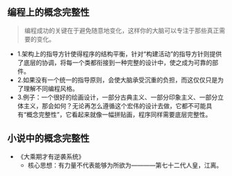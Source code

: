 
## 编程上的概念完整性
> 编程成功的关键在于避免随意地变化，这样你的大脑可以专注于那些真正需要的变化。
- 1.架构上的指导方针使得程序的结构平衡，针对“构建活动”的指导方针则提供了底层的协调，将每一个类都衔接到一种完整的设计中，使之成为可靠的部件。
- 2.如果没有一个统一的指导原则，会使大脑承受沉重的负担，而这仅仅只是为了理解不同编程风格。
- 3.例子：一个很好的绘画设计，一部分古典主义、一部分印象主义、一部分立体主义，那会如何？无论再怎么遵循这个宏伟的设计去做，它都不可能具有“概念完整性”，它看起来就像一幅拼贴画，程序同样需要底层完整性。

## 小说中的概念完整性
- 《大乘期才有逆袭系统》
  - 核心思想：有力量不代表能够为所欲为————第七十二代人皇，江离。


